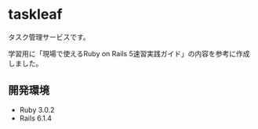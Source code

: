 # taskleaf

タスク管理サービスです。

学習用に「現場で使えるRuby on Rails 5速習実践ガイド」の内容を参考に作成しました。

## 開発環境
- Ruby 3.0.2
- Rails 6.1.4

